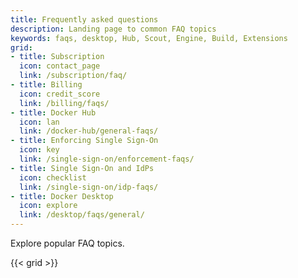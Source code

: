 ```yaml
---
title: Frequently asked questions
description: Landing page to common FAQ topics
keywords: faqs, desktop, Hub, Scout, Engine, Build, Extensions
grid:
- title: Subscription
  icon: contact_page
  link: /subscription/faq/
- title: Billing
  icon: credit_score
  link: /billing/faqs/
- title: Docker Hub
  icon: lan
  link: /docker-hub/general-faqs/
- title: Enforcing Single Sign-On
  icon: key
  link: /single-sign-on/enforcement-faqs/
- title: Single Sign-On and IdPs
  icon: checklist
  link: /single-sign-on/idp-faqs/
- title: Docker Desktop
  icon: explore
  link: /desktop/faqs/general/
---
```


Explore popular FAQ topics.

{{< grid >}}